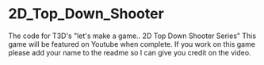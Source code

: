# 2D_Top_Down_Shooter
The code for T3D's "let's make a game.. 2D Top Down Shooter Series"
This game will be featured on Youtube when complete.
If you work on this game please add your name to the readme so I can give you credit on the video.
